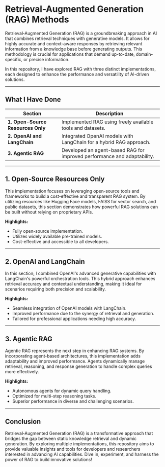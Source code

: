 # Retrieval-Augmented Generation (RAG) Methods

Retrieval-Augmented Generation (RAG) is a groundbreaking approach in AI that combines retrieval techniques with generative models. It allows for highly accurate and context-aware responses by retrieving relevant information from a knowledge base before generating outputs. This methodology is crucial for applications that demand up-to-date, domain-specific, or precise information. 

In this repository, I have explored RAG with three distinct implementations, each designed to enhance the performance and versatility of AI-driven solutions.

---

## What I Have Done

| Section                            | Description                                                               |
|------------------------------------|---------------------------------------------------------------------------|
| **1. Open-Source Resources Only** | Implemented RAG using freely available tools and datasets.               |
| **2. OpenAI and LangChain**       | Integrated OpenAI models with LangChain for a hybrid RAG approach.       |
| **3. Agentic RAG**                | Developed an agent-based RAG for improved performance and adaptability.  |

---

## 1. Open-Source Resources Only
This implementation focuses on leveraging open-source tools and frameworks to build a cost-effective and transparent RAG system. By utilizing resources like Hugging Face models, FAISS for vector search, and public datasets, this section demonstrates how powerful RAG solutions can be built without relying on proprietary APIs.

**Highlights:**
- Fully open-source implementation.
- Utilizes widely available pre-trained models.
- Cost-effective and accessible to all developers.

---

## 2. OpenAI and LangChain
In this section, I combined OpenAI's advanced generative capabilities with LangChain's powerful orchestration tools. This hybrid approach enhances retrieval accuracy and contextual understanding, making it ideal for scenarios requiring both precision and scalability.

**Highlights:**
- Seamless integration of OpenAI models with LangChain.
- Improved performance due to the synergy of retrieval and generation.
- Tailored for professional applications needing high accuracy.

---

## 3. Agentic RAG
Agentic RAG represents the next step in enhancing RAG systems. By incorporating agent-based architectures, this implementation adds adaptability and improved performance. Agents dynamically manage retrieval, reasoning, and response generation to handle complex queries more effectively.

**Highlights:**
- Autonomous agents for dynamic query handling.
- Optimized for multi-step reasoning tasks.
- Superior performance in diverse and challenging scenarios.

---

## Conclusion
Retrieval-Augmented Generation (RAG) is a transformative approach that bridges the gap between static knowledge retrieval and dynamic generation. By exploring multiple implementations, this repository aims to provide valuable insights and tools for developers and researchers interested in advancing AI capabilities. Dive in, experiment, and harness the power of RAG to build innovative solutions!
